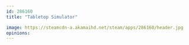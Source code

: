 ```yaml
---
id: 286160
title: "Tabletop Simulator"

image: https://steamcdn-a.akamaihd.net/steam/apps/286160/header.jpg
opinions:
---
```

